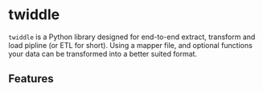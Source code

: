 # twiddle

`twiddle` is a Python library designed for end-to-end extract, transform and load pipline (or ETL for short). Using a mapper file,
and optional functions your data can be transformed into a better suited format.

## Features
